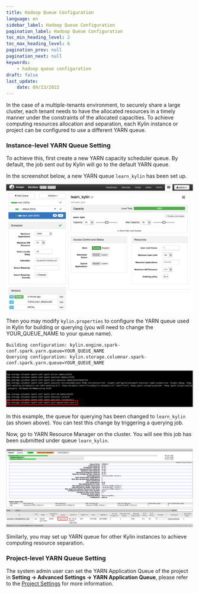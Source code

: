 ```yaml
---
title: Hadoop Queue Configuration
language: en
sidebar_label: Hadoop Queue Configuration
pagination_label: Hadoop Queue Configuration
toc_min_heading_level: 2
toc_max_heading_level: 6
pagination_prev: null
pagination_next: null
keywords:
    - hadoop queue configuration
draft: false
last_update:
    date: 09/13/2022
---
```


In the case of a multiple-tenants environment, to securely share a large cluster, each tenant needs to have the allocated resources in a timely manner under the constraints of the allocated capacities. To achieve computing resources allocation and separation, each Kylin instance or project can be configured to use a different YARN queue.  


### <span id="instance">Instance-level YARN Queue Setting</span>

To achieve this, first create a new YARN capacity scheduler queue. By default, the job sent out by Kylin will go to the default YARN queue.

In the screenshot below, a new YARN queue `learn_kylin` has been set up.

![](images/hadoop_queue/1.png)

Then you may modify `kylin.properties` to configure the YARN queue used in Kylin for building or querying (you will need to change the YOUR_QUEUE_NAME to your queue name).

```shell
Building configuration: kylin.engine.spark-conf.spark.yarn.queue=YOUR_QUEUE_NAME
Querying configuration: kylin.storage.columnar.spark-conf.spark.yarn.queue=YOUR_QUEUE_NAME
```

![](images/hadoop_queue/2.png)

In this example, the queue for querying has been changed to `learn_kylin` (as shown above). You can test this change by triggering a querying job.

Now, go to YARN Resource Manager on the cluster. You will see this job has been submitted under queue `learn_kylin`. 

![](images/hadoop_queue/3.png)


Similarly, you may set up YARN queue for other Kylin instances to achieve computing resource separation.



### <span id="project">Project-level YARN Queue Setting</span>

The system admin user can set the YARN Application Queue of the project in **Setting -> Advanced Settings -> YARN Application Queue**, please refer to the [Project Settings](../operations/project-operation/project_settings.md) for more information.
